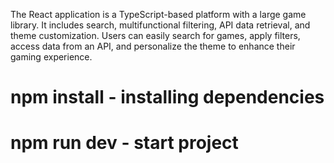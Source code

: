 The React application is a TypeScript-based platform with a large game library. It includes search, multifunctional filtering, API data retrieval, and theme customization. Users can easily search for games, apply filters, access data from an API, and personalize the theme to enhance their gaming experience.

# npm install - installing dependencies
# npm run dev - start project